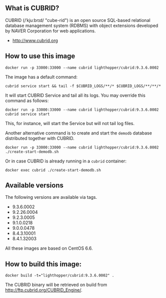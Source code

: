 ## What is CUBRID?

CUBRID (/ˈkjuːbrɪd/ "cube-rid") is an open source SQL-based relational database management system (RDBMS) with object extensions developed by NAVER Corporation for web applications.

- http://www.cubrid.org

## How to use this image

    docker run -p 33000:33000 --name cubrid lighthopper/cubrid:9.3.6.0002

The image has a default command:
 
    cubrid service start && tail -f $CUBRID_LOGS/**/* $CUBRID_LOGS/**/**/*

It will start CUBRID Service and tail all its logs. You may override this command
as follows:

    docker run -p 33000:33000 --name cubrid lighthopper/cubrid:9.3.6.0002 cubrid service start 

This, for instance, will start the Service but will not tail log files.

Another alternative command is to create and start the `demodb` database distributed
together with CUBRID.

    docker run -p 33000:33000 --name cubrid lighthopper/cubrid:9.3.6.0002 ./create-start-demodb.sh
    
Or in case CUBRID is already running in a `cubrid` container:

    docker exec cubrid ./create-start-demodb.sh

## Available versions

The following versions are available via tags.

- 9.3.6.0002
- 9.2.26.0004
- 9.2.3.0005
- 9.1.0.0218
- 9.0.0.0478
- 8.4.3.10001
- 8.4.1.32003

All these images are based on CentOS 6.6.

## How to build this image:

	docker build -t="lighthopper/cubrid:9.3.6.0002" .

The CUBRID binary will be retrieved on build from http://ftp.cubrid.org/CUBRID_Engine/.
